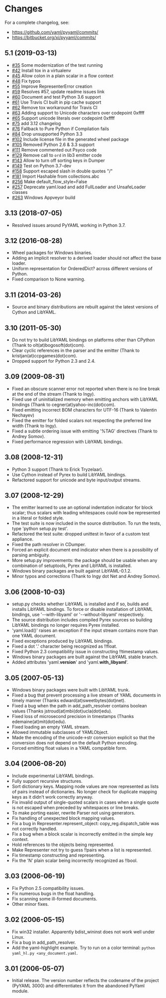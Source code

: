 # Changes

For a complete changelog, see:

- https://github.com/yaml/pyyaml/commits/
- https://bitbucket.org/xi/pyyaml/commits/

## 5.1 (2019-03-13)

- [#35](https://github.com/yaml/pyyaml/pull/35) Some modernization of the test running
- [#42](https://github.com/yaml/pyyaml/pull/42) Install tox in a virtualenv
- [#45](https://github.com/yaml/pyyaml/pull/45) Allow colon in a plain scalar in a flow context
- [#48](https://github.com/yaml/pyyaml/pull/48) Fix typos
- [#55](https://github.com/yaml/pyyaml/pull/55) Improve RepresenterError creation
- [#59](https://github.com/yaml/pyyaml/pull/59) Resolves #57, update readme issues link
- [#60](https://github.com/yaml/pyyaml/pull/60) Document and test Python 3.6 support
- [#61](https://github.com/yaml/pyyaml/pull/61) Use Travis CI built in pip cache support
- [#62](https://github.com/yaml/pyyaml/pull/62) Remove tox workaround for Travis CI
- [#63](https://github.com/yaml/pyyaml/pull/63) Adding support to Unicode characters over codepoint 0xffff
- [#65](https://github.com/yaml/pyyaml/pull/65) Support unicode literals over codepoint 0xffff
- [#75](https://github.com/yaml/pyyaml/pull/75) add 3.12 changelog
- [#76](https://github.com/yaml/pyyaml/pull/76) Fallback to Pure Python if Compilation fails
- [#84](https://github.com/yaml/pyyaml/pull/84) Drop unsupported Python 3.3
- [#102](https://github.com/yaml/pyyaml/pull/102) Include license file in the generated wheel package
- [#105](https://github.com/yaml/pyyaml/pull/105) Removed Python 2.6 & 3.3 support
- [#111](https://github.com/yaml/pyyaml/pull/111) Remove commented out Psyco code
- [#129](https://github.com/yaml/pyyaml/pull/129) Remove call to `ord` in lib3 emitter code
- [#143](https://github.com/yaml/pyyaml/pull/143) Allow to turn off sorting keys in Dumper
- [#149](https://github.com/yaml/pyyaml/pull/149) Test on Python 3.7-dev
- [#158](https://github.com/yaml/pyyaml/pull/158) Support escaped slash in double quotes "\/"
- [#181](https://github.com/yaml/pyyaml/pull/181) Import Hashable from collections.abc
- [#256](https://github.com/yaml/pyyaml/pull/256) Make default_flow_style=False
- [#257](https://github.com/yaml/pyyaml/pull/257) Deprecate yaml.load and add FullLoader and UnsafeLoader classes
- [#263](https://github.com/yaml/pyyaml/pull/263) Windows Appveyor build

## 3.13 (2018-07-05)

- Resolved issues around PyYAML working in Python 3.7.

## 3.12 (2016-08-28)

- Wheel packages for Windows binaries.
- Adding an implicit resolver to a derived loader should not affect the base loader.
- Uniform representation for OrderedDict? across different versions of Python.
- Fixed comparison to None warning.

## 3.11 (2014-03-26)

- Source and binary distributions are rebuilt against the latest
  versions of Cython and LibYAML.

## 3.10 (2011-05-30)

- Do not try to build LibYAML bindings on platforms other than CPython
  (Thank to olt(at)bogosoft(dot)com).
- Clear cyclic references in the parser and the emitter
  (Thank to kristjan(at)ccpgames(dot)com).
- Dropped support for Python 2.3 and 2.4.

## 3.09 (2009-08-31)

- Fixed an obscure scanner error not reported when there is
  no line break at the end of the stream (Thank to Ingy).
- Fixed use of uninitialized memory when emitting anchors with
  LibYAML bindings (Thank to cegner(at)yahoo-inc(dot)com).
- Fixed emitting incorrect BOM characters for UTF-16 (Thank to
  Valentin Nechayev)
- Fixed the emitter for folded scalars not respecting the preferred
  line width (Thank to Ingy).
- Fixed a subtle ordering issue with emitting '%TAG' directives
  (Thank to Andrey Somov).
- Fixed performance regression with LibYAML bindings.

## 3.08 (2008-12-31)

- Python 3 support (Thank to Erick Tryzelaar).
- Use Cython instead of Pyrex to build LibYAML bindings.
- Refactored support for unicode and byte input/output streams.

## 3.07 (2008-12-29)

- The emitter learned to use an optional indentation indicator
  for block scalar; thus scalars with leading whitespaces
  could now be represented in a literal or folded style.
- The test suite is now included in the source distribution.
  To run the tests, type 'python setup.py test'.
- Refactored the test suite: dropped unittest in favor of
  a custom test appliance.
- Fixed the path resolver in CDumper.
- Forced an explicit document end indicator when there is
  a possibility of parsing ambiguity.
- More setup.py improvements: the package should be usable
  when any combination of setuptools, Pyrex and LibYAML
  is installed.
- Windows binary packages are built against LibYAML-0.1.2.
- Minor typos and corrections (Thank to Ingy dot Net
  and Andrey Somov).

## 3.06 (2008-10-03)

- setup.py checks whether LibYAML is installed and if so, builds
  and installs LibYAML bindings. To force or disable installation
  of LibYAML bindings, use '--with-libyaml' or '--without-libyaml'
  respectively.
- The source distribution includes compiled Pyrex sources so
  building LibYAML bindings no longer requires Pyrex installed.
- 'yaml.load()' raises an exception if the input stream contains
  more than one YAML document.
- Fixed exceptions produced by LibYAML bindings.
- Fixed a dot '.' character being recognized as !!float.
- Fixed Python 2.3 compatibility issue in constructing !!timestamp values.
- Windows binary packages are built against the LibYAML stable branch.
- Added attributes 'yaml.**version**' and 'yaml.**with_libyaml**'.

## 3.05 (2007-05-13)

- Windows binary packages were built with LibYAML trunk.
- Fixed a bug that prevent processing a live stream of YAML documents in
  timely manner (Thanks edward(at)sweetbytes(dot)net).
- Fixed a bug when the path in add_path_resolver contains boolean values
  (Thanks jstroud(at)mbi(dot)ucla(dot)edu).
- Fixed loss of microsecond precision in timestamps
  (Thanks edemaine(at)mit(dot)edu).
- Fixed loading an empty YAML stream.
- Allowed immutable subclasses of YAMLObject.
- Made the encoding of the unicode->str conversion explicit so that
  the conversion does not depend on the default Python encoding.
- Forced emitting float values in a YAML compatible form.

## 3.04 (2006-08-20)

- Include experimental LibYAML bindings.
- Fully support recursive structures.
- Sort dictionary keys. Mapping node values are now represented
  as lists of pairs instead of dictionaries. No longer check
  for duplicate mapping keys as it didn't work correctly anyway.
- Fix invalid output of single-quoted scalars in cases when a single
  quote is not escaped when preceded by whitespaces or line breaks.
- To make porting easier, rewrite Parser not using generators.
- Fix handling of unexpected block mapping values.
- Fix a bug in Representer.represent_object: copy_reg.dispatch_table
  was not correctly handled.
- Fix a bug when a block scalar is incorrectly emitted in the simple
  key context.
- Hold references to the objects being represented.
- Make Representer not try to guess !!pairs when a list is represented.
- Fix timestamp constructing and representing.
- Fix the 'N' plain scalar being incorrectly recognized as !!bool.

## 3.03 (2006-06-19)

- Fix Python 2.5 compatibility issues.
- Fix numerous bugs in the float handling.
- Fix scanning some ill-formed documents.
- Other minor fixes.

## 3.02 (2006-05-15)

- Fix win32 installer. Apparently bdist_wininst does not work well
  under Linux.
- Fix a bug in add_path_resolver.
- Add the yaml-highlight example. Try to run on a color terminal:
  `python yaml_hl.py <any_document.yaml`.

## 3.01 (2006-05-07)

- Initial release. The version number reflects the codename
  of the project (PyYAML 3000) and differentiates it from
  the abandoned PyYaml module.
